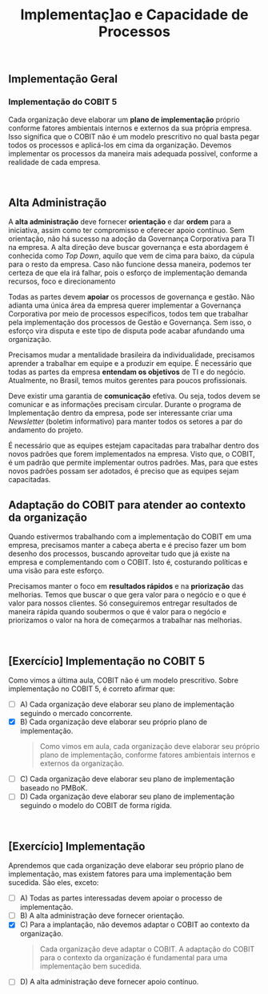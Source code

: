 <div align="center">

  # Implementaç]ao e Capacidade de Processos

</div>

<br>

## Implementação Geral

### Implementação do COBIT 5

Cada organização deve elaborar um **plano de implementação** próprio conforme fatores ambientais internos e externos da sua própria empresa. Isso significa que o COBIT não é um modelo prescritivo no qual basta pegar todos os processos e aplicá-los em cima da organização. Devemos implementar os processos da maneira mais adequada possível, conforme a realidade de cada empresa.

<br>

## Alta Administração

A **alta administração** deve fornecer **orientação** e dar **ordem** para a iniciativa, assim como ter compromisso e oferecer apoio contínuo. Sem orientação, não há sucesso na adoção da Governança Corporativa para TI na empresa. A alta direção deve buscar governança e esta abordagem é conhecida como *Top Down*, aquilo que vem de cima para baixo, da cúpula para o resto da empresa. Caso não funcione dessa maneira, podemos ter certeza de que ela irá falhar, pois o esforço de implementação demanda recursos, foco e direcionamento

Todas as partes devem **apoiar** os processos de governança e gestão. Não adianta uma única área da empresa querer implementar a Governança Corporativa por meio de processos específicos, todos tem que trabalhar pela implementação dos processos de Gestão e Governança. Sem isso, o esforço vira disputa e este tipo de disputa pode acabar afundando uma organização.

Precisamos mudar a mentalidade brasileira da individualidade, precisamos aprender a trabalhar em equipe e a produzir em equipe. É necessário que todas as partes da empresa **entendam os objetivos** de TI e do negócio. Atualmente, no Brasil, temos muitos gerentes para poucos profissionais.

Deve existir uma garantia de **comunicação** efetiva. Ou seja, todos devem se comunicar e as informações precisam circular. Durante o programa de Implementação dentro da empresa, pode ser interessante criar uma *Newsletter* (boletim informativo) para manter todos os setores a par do andamento do projeto. 

É necessário que as equipes estejam capacitadas para trabalhar dentro dos novos padrões que forem implementados na empresa. Visto que, o COBIT, é um padrão que permite implementar outros padrões. Mas, para que estes novos padrões possam ser adotados, é preciso que as equipes sejam capacitadas. 

## Adaptação do COBIT para atender ao contexto da organização

Quando estivermos trabalhando com a implementação do COBIT em uma empresa, precisamos manter a cabeça aberta e é preciso fazer um bom desenho dos processos, buscando aproveitar tudo que já existe na empresa e complementando com o COBIT. Isto é, costurando políticas e uma visão para este esforço.

Precisamos manter o foco em **resultados rápidos** e na **priorização** das melhorias. Temos que buscar o que gera valor para o negócio e o que é valor para nossos clientes. Só conseguiremos entregar resultados de maneira rápida quando soubermos o que é valor para o negócio e priorizamos o valor na hora de começarmos a trabalhar nas melhorias.

<br>

## [Exercício] Implementação no COBIT 5

Como vimos a última aula, COBIT não é um modelo prescritivo. Sobre implementação no COBIT 5, é correto afirmar que:

- [ ] A) Cada organização deve elaborar seu plano de implementação seguindo o mercado concorrente.
- [x] B) Cada organização deve elaborar seu próprio plano de implementação.
  > Como vimos em aula, cada organização deve elaborar seu próprio plano de implementação, conforme fatores ambientais internos e externos da organização.
- [ ] C) Cada organização deve elaborar seu plano de implementação baseado no PMBoK.
- [ ] D) Cada organização deve elaborar seu plano de implementação seguindo o modelo do COBIT de forma rígida.

<br>

## [Exercício] Implementação

Aprendemos que cada organização deve elaborar seu próprio plano de implementação, mas existem fatores para uma implementação bem sucedida. São eles, exceto:

- [ ] A) Todas as partes interessadas devem apoiar o processo de implementação.
- [ ] B) A alta administração deve fornecer orientação.
- [x] C) Para a implantação, não devemos adaptar o COBIT ao contexto da organização.
  > Cada organização deve adaptar o COBIT. A adaptação do COBIT para o contexto da organização é fundamental para uma implementação bem sucedida.
- [ ] D) A alta administração deve fornecer apoio contínuo.
